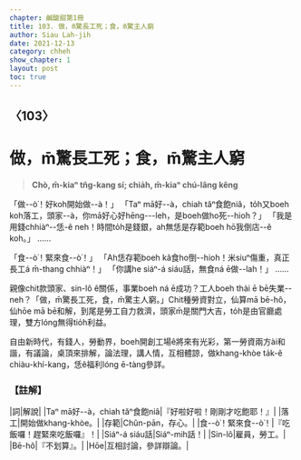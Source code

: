 ```yaml
---
chapter: 鹹酸甜第1冊
title: 103. 做，m̄驚長工死；食，m̄驚主人窮
author: Siau Lah-jih
date: 2021-12-13
category: chheh
show_chapter: 1
layout: post
toc: true
---
```

  
## 〈103〉
# 做，m̄驚長工死；食，m̄驚主人窮 
>**Chò, m̄-kiaⁿ tn̂g-kang sí; chia̍h, m̄-kiaⁿ chú-lâng kêng**

「做--ò͘！好koh開始做--à！」
「Taⁿ mā好--à，chiah tăⁿ食飽niâ，to̍h又boeh koh落工，頭家--à，你mā好心好hēng---leh，是boeh做ho͘死--hio͘h？」
「我是用錢chhiàⁿ--恁-ê neh！時間to̍h是錢銀，ah無恁是存範boeh hō͘我倒店--ê koh。」
……

「食--ò͘！緊來食--ò͘！」
「Ah恁存範boeh kâ食ho͘倒--hio͘h！米siuⁿ傷重，真正長工á  m̄-thang chhiàⁿ！」
「你講he siáⁿ-á siáu話，無食ná ē做--lah！」
……

親像chit款頭家、sin-lô ê關係，事業boeh ná ē成功？工人boeh thài ē bē失業--neh？「做，m̄驚長工死，食，m̄驚主人窮。」Chit種勞資對立，仙算mā  bē-hô，仙hōe mā bē和解，到尾是勞工自力救濟，頭家m̄是關門大吉，to̍h是由官廳處理，雙方lóng無得tio̍h利益。

自由新時代，有錢人，勞動界，boeh開創工場ê將來有光彩，第一勞資兩方ài和諧，有議論，桌頂來排解，論法理，講人情，互相體諒，做khang-khòe ta̍k-ê chiàu-khí-kang，恁ê福利lóng ē-tàng參詳。

### 【註解】

|詞|解說|
|Taⁿ mā好--à，chiah tăⁿ食飽niâ|『好啦好啦！剛剛才吃飽耶！』|
|落工|開始做khang-khòe。|
|存範|Chûn-pān，存心。|
|食--ò͘！緊來食--ò͘！|『吃飯囉！趕緊來吃飯囉』！|
|Siáⁿ-á siáu話|Siáⁿ-mih話！|
|Sin-lô|雇員，勞工。|
|Bē-hô|『不划算』。|
|Hōe|互相討論，參詳辯論。|
